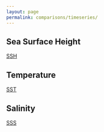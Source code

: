 ```yaml
---
layout: page
permalink: comparisons/timeseries/
---
```



<section class="features">
  <div class="grid">
    <div class="unit one-third">
      <h2>Sea Surface Height</h2>
      <a href="elevation">SSH</a>
    </div>
    <div class="unit one-third">
      <h2>Temperature</h2>
      <a href="temperature">SST</a>
    </div>
    <div class="unit one-third">
      <h2>Salinity</h2>
      <a href="salinity">SSS</a>
    </div>
    <div class="clear"></div>
  </div>
</section>
